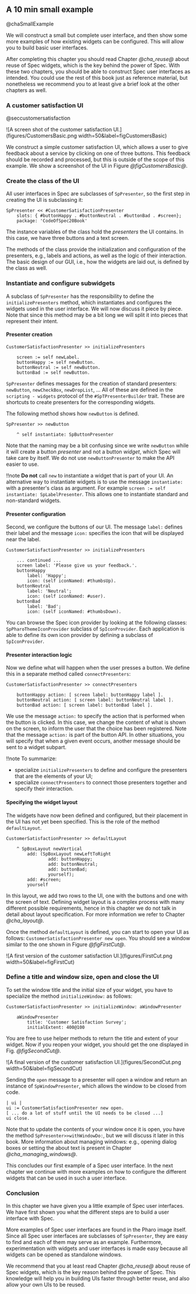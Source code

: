 ## A 10 min small example
@chaSmallExample

We will construct a small but complete user interface, and then show some more examples of how existing widgets can be configured. This will allow you to build basic user interfaces.

After completing this chapter you should read Chapter *@cha_reuse@* about reuse of Spec widgets, which is the key behind the power of Spec. With these two chapters, you should be able to construct Spec user interfaces as intended. You could use the rest of this book just as reference material, but nonetheless we recommend you to at least give a brief look at the other chapters as well.

### A customer satisfaction UI
@seccustomersatisfaction

![A screen shot of the customer satisfaction UI.](figures/CustomersBasic.png width=50&label=figCustomersBasic)

We construct a simple customer satisfaction UI, which allows a user to give feedback about a service by clicking on one of three buttons. This feedback should be recorded and processed, but this is outside of the scope of this example. We show a screenshot of the UI in Figure *@figCustomersBasic@*.


### Create the class of the UI


All user interfaces in Spec are subclasses of `SpPresenter`, so
the first step in creating the UI is subclassing it:

```
SpPresenter << #CustomerSatisfactionPresenter
    slots: { #buttonHappy . #buttonNeutral . #buttonBad . #screen};
    package: 'CodeOfSpec20Book'
```



The instance variables of the class hold the _presenters_ the UI contains.
In this case, we have three buttons and a text screen.

The methods of the class provide the initialization and configuration of the presenters, e.g.,
labels and actions, as well as the logic of their interaction. The
basic design of our GUI, i.e., how the widgets are laid out, is defined by the class as well.

### Instantiate and configure subwidgets


A subclass of `SpPresenter` has the responsibility to define the `initializePresenters` method,
which instantiates and configures the widgets used in the user interface. We will now discuss it piece by piece.
Note that since this method may be a bit long we will split it into pieces that represent
their intent.

#### Presenter creation

```
CustomerSatisfactionPresenter >> initializePresenters

    screen := self newLabel.
    buttonHappy := self newButton.
    buttonNeutral := self newButton.
    buttonBad := self newButton.
```


`SpPresenter` defines messages for the creation of standard presenters: `newButton`, `newCheckBox`, `newDropList`, ...
All of these are defined in the `scripting - widgets` protocol of the `#SpTPresenterBuilder` trait. These are shortcuts to create presenters for the corresponding widgets.

The following method shows how `newButton` is defined.

```
SpPresenter >> newButton

    ^ self instantiate: SpButtonPresenter
```


Note that the naming may be a bit confusing since we write `newButton` while it will create a button _presenter_ and not a button _widget_, which Spec will take care by itself. We do not use `newButtonPresenter` to make the API easier to use.

!!note **Do not** call `new` to instantiate a widget that is part of your UI. An alternative way to instantiate widgets is to use the message `instantiate:` with a presenter's class as argument. For example `screen := self instantiate: SpLabelPresenter`. This allows one to instantiate standard and non-standard widgets.

#### Presenter configuration

Second, we configure the buttons of our UI. The message `label:` defines their label and the message `icon:` specifies the icon that will be displayed near the label.

```
CustomerSatisfactionPresenter >> initializePresenters

    ... continued ...
    screen label: 'Please give us your feedback.'.
    buttonHappy
        label: 'Happy';
        icon: (self iconNamed: #thumbsUp).
    buttonNeutral
        label: 'Neutral';
        icon: (self iconNamed: #user).
    buttonBad
        label: 'Bad';
        icon: (self iconNamed: #thumbsDown).
```

You can browse the Spec icon provider by looking at the following classes: `SpPharoThemeIconProvider` subclass of `SpIconProvider`.
Each application is able to define its own icon provider by defining a subclass of `SpIconProvider`.



#### Presenter interaction logic

Now we define what will happen when the user presses a button.
We define this in a separate method called `connectPresenters`:


```
CustomerSatisfactionPresenter >> connectPresenters

    buttonHappy action: [ screen label: buttonHappy label ].
    buttonNeutral action: [ screen label: buttonNeutral label ].
    buttonBad action: [ screen label: buttonBad label ].
```


We use the message `action:` to specify the action that is performed when the button is clicked. In this case, we change the content of what is shown on the screen, to inform the user that the choice has been registered. Note that the message `action:` is part of the button API. In other situations, you will specify that when a given event occurs, another message should be sent to a widget subpart.

!!note To summarize:

- specialize `initializePresenters` to define and configure the presenters that are the elements of your UI;
- specialize `connectPresenters` to connect those presenters together and specify their interaction.

#### Specifying the widget layout

The widgets have now been defined and configured, but their placement in the UI has not yet been specified. This is the role of the method `defaultLayout`.

```
CustomerSatisfactionPresenter >> defaultLayout

    ^ SpBoxLayout newVertical
        add: (SpBoxLayout newLeftToRight
                add: buttonHappy;
                add: buttonNeutral;
                add: buttonBad;
                yourself);
        add: #screen;
        yourself
```


In this layout, we add two rows to the UI, one with the buttons and one with the screen of text. Defining widget layout is a complex process with many different possible requirements, hence in this chapter we do not talk in detail about layout specification. For more information we refer to Chapter *@cha_layout@*.


Once the method `defaultLayout` is defined, you can start to open your UI as follows: `CustomerSatisfactionPresenter new open`. You should see a window similar to the one shown in Figure *@figFirstCut@*.

![A first version of the customer satisfaction UI.](figures/FirstCut.png width=50&label=figFirstCut)


### Define a title and window size, open and close the UI


To set the window title and the initial size of your widget, you have to specialize the method `initializeWindow:` as follows:

```
CustomerSatisfactionPresenter >> initializeWindow: aWindowPresenter

    aWindowPresenter
        title: 'Customer Satisfaction Survey';
        initialExtent: 400@100
```


You are free to use helper methods to return the title and extent of your widget. Now if you reopen your widget, you should get the one displayed in Fig. *@figSecondCut@*.


![A final version of the customer satisfaction UI.](figures/SecondCut.png width=50&label=figSecondCut)


Sending the `open` message to a presenter will open a window and return an instance of `SpWindowPresenter`, which allows the window to be closed from code.

```
| ui |
ui := CustomerSatisfactionPresenter new open.
[ ... do a lot of stuff until the UI needs to be closed ...]
ui close.
```


Note that to update the contents of your window once it is open, you have the method `SpPresenter>>withWindowDo:`,
but we will discuss it later in this book. More information about managing windows: e.g., opening dialog boxes or setting the about text is present in Chapter *@cha_managing_windows@*.

This concludes our first example of a Spec user interface. In the next chapter we continue with more examples on how to configure the different widgets that can be used in such a user interface.

### Conclusion


In this chapter we have given you a little example of Spec user interfaces. We have first shown you what the different steps are to build a user interface with Spec.

More examples of Spec user interfaces are found in the Pharo image itself. Since all Spec user interfaces are subclasses of `SpPresenter`, they are easy to find and each of them may serve as an example. Furthermore, experimentation with widgets and user interfaces is made easy because all widgets can be opened as standalone windows.

We recommend that you at least read Chapter *@cha_reuse@* about reuse of Spec widgets, which is the key reason behind the power of Spec. This knowledge will help you in building UIs faster through better reuse, and also allow your own UIs to be reused.
